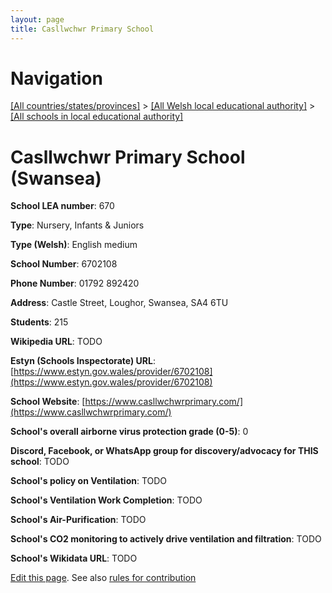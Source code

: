 ```yaml
---
layout: page
title: Casllwchwr Primary School
---
```

# Navigation

[[All countries/states/provinces]](../../..) > [[All Welsh local educational authority]](../..) > [[All schools in local educational authority]](..)

# Casllwchwr Primary School (Swansea)

**School LEA number**: 670

**Type**: Nursery, Infants & Juniors

**Type (Welsh)**: English medium

**School Number**: 6702108

**Phone Number**: 01792 892420

**Address**: Castle Street, Loughor, Swansea, SA4 6TU

**Students**: 215

**Wikipedia URL**: TODO

**Estyn (Schools Inspectorate) URL**: [https://www.estyn.gov.wales/provider/6702108](https://www.estyn.gov.wales/provider/6702108)

**School Website**: [https://www.casllwchwrprimary.com/](https://www.casllwchwrprimary.com/)

**School's overall airborne virus protection grade (0-5)**: 0

**Discord, Facebook, or WhatsApp group for discovery/advocacy for THIS school**: TODO

**School's policy on Ventilation**: TODO

**School's Ventilation Work Completion**: TODO

**School's Air-Purification**: TODO

**School's CO2 monitoring to actively drive ventilation and filtration**: TODO

**School's Wikidata URL**: TODO




[Edit this page](https://github.com/ventilate-schools/Wales/edit/prif/./Swansea/Casllwchwr_Primary_School.md). See also [rules for contribution](../../../contribution-rules/)